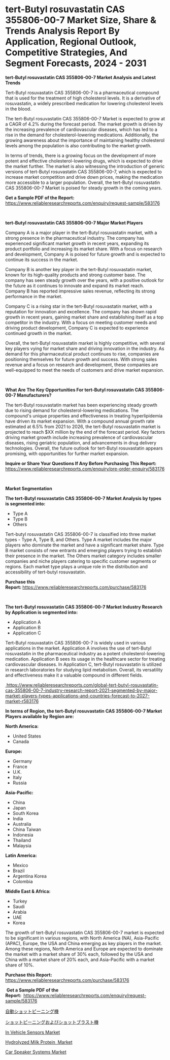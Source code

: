 <p><h1>tert-Butyl rosuvastatin CAS 355806-00-7 Market Size, Share & Trends Analysis Report By Application, Regional Outlook, Competitive Strategies, And Segment Forecasts, 2024 - 2031</h1></p><p><strong>tert-Butyl rosuvastatin CAS 355806-00-7 Market Analysis and Latest Trends</strong></p>
<p><p>Tert-Butyl rosuvastatin CAS 355806-00-7 is a pharmaceutical compound that is used for the treatment of high cholesterol levels. It is a derivative of rosuvastatin, a widely prescribed medication for lowering cholesterol levels in the blood. </p><p>The tert-Butyl rosuvastatin CAS 355806-00-7 Market is expected to grow at a CAGR of 4.2% during the forecast period. The market growth is driven by the increasing prevalence of cardiovascular diseases, which has led to a rise in the demand for cholesterol-lowering medications. Additionally, the growing awareness about the importance of maintaining healthy cholesterol levels among the population is also contributing to the market growth.</p><p>In terms of trends, there is a growing focus on the development of more potent and effective cholesterol-lowering drugs, which is expected to drive the market further. The market is also witnessing the introduction of generic versions of tert-Butyl rosuvastatin CAS 355806-00-7, which is expected to increase market competition and drive down prices, making the medication more accessible to a larger population. Overall, the tert-Butyl rosuvastatin CAS 355806-00-7 Market is poised for steady growth in the coming years.</p></p>
<p><strong>Get a Sample PDF of the Report:&nbsp;</strong> <a href="https://www.reliableresearchreports.com/enquiry/request-sample/583176">https://www.reliableresearchreports.com/enquiry/request-sample/583176</a></p>
<p>&nbsp;</p>
<p><strong>tert-Butyl rosuvastatin CAS 355806-00-7 Major Market Players</strong></p>
<p><p>Company A is a major player in the tert-Butyl rosuvastatin market, with a strong presence in the pharmaceutical industry. The company has experienced significant market growth in recent years, expanding its product portfolio and increasing its market share. With a focus on research and development, Company A is poised for future growth and is expected to continue its success in the market.</p><p>Company B is another key player in the tert-Butyl rosuvastatin market, known for its high-quality products and strong customer base. The company has seen steady growth over the years, with a positive outlook for the future as it continues to innovate and expand its market reach. Company B has reported impressive sales revenue, reflecting its strong performance in the market.</p><p>Company C is a rising star in the tert-Butyl rosuvastatin market, with a reputation for innovation and excellence. The company has shown rapid growth in recent years, gaining market share and establishing itself as a top competitor in the industry. With a focus on meeting customer needs and driving product development, Company C is expected to experience continued growth in the market.</p><p>Overall, the tert-Butyl rosuvastatin market is highly competitive, with several key players vying for market share and driving innovation in the industry. As demand for this pharmaceutical product continues to rise, companies are positioning themselves for future growth and success. With strong sales revenue and a focus on research and development, these companies are well-equipped to meet the needs of customers and drive market expansion.</p></p>
<p>&nbsp;</p>
<p><strong>What Are The Key Opportunities For tert-Butyl rosuvastatin CAS 355806-00-7 Manufacturers?</strong></p>
<p><p>The tert-Butyl rosuvastatin market has been experiencing steady growth due to rising demand for cholesterol-lowering medications. The compound's unique properties and effectiveness in treating hyperlipidemia have driven its market expansion. With a compound annual growth rate estimated at 6.5% from 2021 to 2026, the tert-Butyl rosuvastatin market is projected to reach $XX million by the end of the forecast period. Key factors driving market growth include increasing prevalence of cardiovascular diseases, rising geriatric population, and advancements in drug delivery technologies. Overall, the future outlook for tert-Butyl rosuvastatin appears promising, with opportunities for further market expansion.</p></p>
<p><strong>Inquire or Share Your Questions If Any Before Purchasing This Report:</strong> <a href="https://www.reliableresearchreports.com/enquiry/pre-order-enquiry/583176">https://www.reliableresearchreports.com/enquiry/pre-order-enquiry/583176</a></p>
<p>&nbsp;</p>
<p><strong>Market Segmentation</strong></p>
<p><strong>The tert-Butyl rosuvastatin CAS 355806-00-7 Market Analysis by types is segmented into:</strong></p>
<p><ul><li>Type A</li><li>Type B</li><li>Others</li></ul></p>
<p><p>Tert-butyl rosuvastatin CAS 355806-00-7 is classified into three market types - Type A, Type B, and Others. Type A market includes the major players who dominate the market and have a significant market share. Type B market consists of new entrants and emerging players trying to establish their presence in the market. The Others market category includes smaller companies and niche players catering to specific customer segments or regions. Each market type plays a unique role in the distribution and accessibility of tert-butyl rosuvastatin.</p></p>
<p><strong>Purchase this Report:&nbsp;</strong><a href="https://www.reliableresearchreports.com/purchase/583176">https://www.reliableresearchreports.com/purchase/583176</a></p>
<p>&nbsp;</p>
<p><strong>The tert-Butyl rosuvastatin CAS 355806-00-7 Market Industry Research by Application is segmented into:</strong></p>
<p><ul><li>Application A</li><li>Application B</li><li>Application C</li></ul></p>
<p><p>Tert-Butyl rosuvastatin CAS 355806-00-7 is widely used in various applications in the market. Application A involves the use of tert-Butyl rosuvastatin in the pharmaceutical industry as a potent cholesterol-lowering medication. Application B sees its usage in the healthcare sector for treating cardiovascular diseases. In Application C, tert-Butyl rosuvastatin is utilized in research laboratories for studying lipid metabolism. Overall, its versatility and effectiveness make it a valuable compound in different fields.</p></p>
<p><a href="https://www.reliableresearchreports.com/global-tert-butyl-rosuvastatin-cas-355806-00-7-industry-research-report-2021-segmented-by-major-market-players-types-applications-and-countries-forecast-to-2027-market-r583176">&nbsp;https://www.reliableresearchreports.com/global-tert-butyl-rosuvastatin-cas-355806-00-7-industry-research-report-2021-segmented-by-major-market-players-types-applications-and-countries-forecast-to-2027-market-r583176</a></p>
<p><strong>In terms of Region, the tert-Butyl rosuvastatin CAS 355806-00-7 Market Players available by Region are:</strong></p>
<p>
    <p> <strong> North America: </strong>
        <ul>
            <li>United States</li>
            <li>Canada</li>
        </ul>
        </p> 
    <p> <strong> Europe: </strong>
        <ul>
            <li>Germany</li>
            <li>France</li>
            <li>U.K.</li>
            <li>Italy</li>
            <li>Russia</li>
        </ul>
        </p> 
    <p> <strong> Asia-Pacific: </strong>
        <ul>
            <li>China</li>
            <li>Japan</li>
            <li>South Korea</li>
            <li>India</li>
            <li>Australia</li>
            <li>China Taiwan</li>
            <li>Indonesia</li>
            <li>Thailand</li>
            <li>Malaysia</li>
        </ul>
        </p> 
    <p> <strong> Latin America: </strong>
        <ul>
            <li>Mexico</li>
            <li>Brazil</li>
            <li>Argentina Korea</li>
            <li>Colombia</li>
        </ul>
        </p> 
    <p> <strong> Middle East & Africa: </strong>
        <ul>
            <li>Turkey</li>
            <li>Saudi</li>
            <li>Arabia</li>
            <li>UAE</li>
            <li>Korea</li>
        </ul>
    </p>
    </p>
<p><p>The growth of tert-Butyl rosuvastatin CAS 355806-00-7 market is expected to be significant in various regions, with North America (NA), Asia-Pacific (APAC), Europe, the USA and China emerging as key players in the market. Among these regions, North America and Europe are expected to dominate the market with a market share of 30% each, followed by the USA and China with a market share of 20% each, and Asia-Pacific with a market share of 10%.</p></p>
<p><strong>Purchase this Report: </strong><a href="https://www.reliableresearchreports.com/purchase/583176">https://www.reliableresearchreports.com/purchase/583176</a></p>
<p>&nbsp;<strong>Get a Sample PDF of the Report:&nbsp;&nbsp;</strong><a href="https://www.reliableresearchreports.com/enquiry/request-sample/583176">https://www.reliableresearchreports.com/enquiry/request-sample/583176</a></p>
<p><strong></strong></p>
<p><p><a href="https://github.com/zoetazuur/Market-Research-Report-List-1/blob/main/678961995556.md">自動ショットピーニング機</a></p><p><a href="https://github.com/VinceMarvin1/Market-Research-Report-List-1/blob/main/564930495557.md">ショットピーニングおよびショットブラスト機</a></p><p><a href="https://issuu.com/reportprime-2/docs/in-vehicle-sensors-market-size-2030_4f6491f1c20349">In Vehicle Sensors Market</a></p><p><a href="https://github.com/mauripalmi/Market-Research-Report-List-3/blob/main/hydrolyzed-milk-protein-market.md">Hydrolyzed Milk Protein  Market</a></p><p><a href="https://issuu.com/reportprime-2/docs/car-speaker-systems-market-size-2030.pptx">Car Speaker Systems Market</a></p></p>